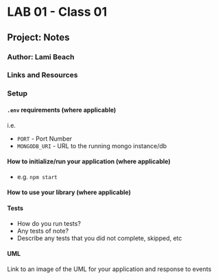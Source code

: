 # LAB 01 - Class 01

## Project: Notes

### Author: Lami Beach

### Links and Resources


### Setup

#### `.env` requirements (where applicable)

i.e.

- `PORT` - Port Number
- `MONGODB_URI` - URL to the running mongo instance/db

#### How to initialize/run your application (where applicable)

- e.g. `npm start`

#### How to use your library (where applicable)

#### Tests

- How do you run tests?
- Any tests of note?
- Describe any tests that you did not complete, skipped, etc

#### UML

Link to an image of the UML for your application and response to events